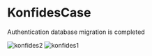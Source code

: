 # KonfidesCase
Authentication database migration is completed

![konfides2](https://github.com/Oguzhan13/KonfidesCase/assets/108337929/94ab9ce0-2d41-4acc-9253-15a815af1046)
![konfides1](https://github.com/Oguzhan13/KonfidesCase/assets/108337929/7569cbf8-8564-4bae-8e34-ff51d21c1382)
